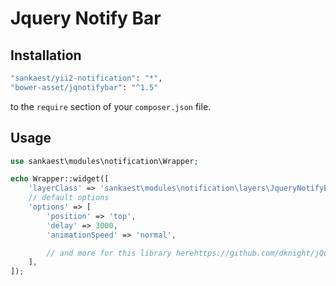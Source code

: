 # Jquery Notify Bar

Installation
--------

```bash
"sankaest/yii2-notification": "*",
"bower-asset/jqnotifybar": "^1.5"
```

to the ```require``` section of your `composer.json` file.


Usage
-----

```php
use sankaest\modules\notification\Wrapper;

echo Wrapper::widget([
    'layerClass' => 'sankaest\modules\notification\layers\JqueryNotifyBar'
    // default options
    'options' => [
        'position' => 'top',
        'delay' => 3000,
        'animationSpeed' => 'normal',

        // and more for this library herehttps://github.com/dknight/jQuery-Notify-bar
    ],
]);

```
